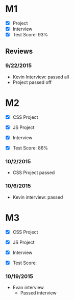 # M1

- [x] Project
- [x] Interview
- [x] Test Score: 93%

## Reviews

### 9/22/2015

- Kevin Interview: passed all
- Project passed off


# M2

- [x] CSS Project
- [x] JS Project
- [x] Interview
- [x] Test Score: 86%


### 10/2/2015

- CSS Project passed

### 10/6/2015

- Kevin interview: passed

# M3

- [x] CSS Project
- [x] JS Project
- [x] Interview
- [x] Test Score:


### 10/19/2015

- Evan interview
  - Passed interview 
